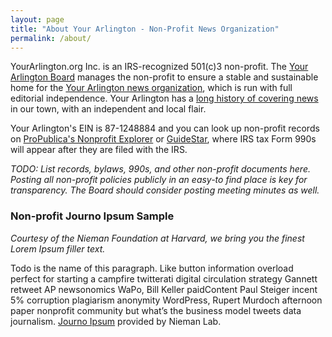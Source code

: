 ```yaml
---
layout: page
title: "About Your Arlington - Non-Profit News Organization"
permalink: /about/
---
```


YourArlington.org Inc. is an IRS-recognized 501(c)3 non-profit.  The [Your Arlington Board](/yourarlington.org/board/) manages the non-profit to ensure a stable and sustainable home for the [Your Arlington news organization](https://yourarlington.com/), which is run with full editorial independence.  Your Arlington has a [long history of covering news](/yourarlington.org/history/) in our town, with an independent and local flair.

Your Arlington's EIN is 87-1248884 and you can look up non-profit records on [ProPublica's Nonprofit Explorer](https://projects.propublica.org/nonprofits/organizations/871248884) or [GuideStar](https://www.guidestar.org/profile/87-1248884), where IRS tax Form 990s will appear after they are filed with the IRS.

*TODO: List records, bylaws, 990s, and other non-profit documents here.*
*Posting all non-profit policies publicly in an easy-to find place is key for transparency. The Board should consider posting meeting minutes as well.*
### Non-profit Journo Ipsum Sample

*Courtesy of the Nieman Foundation at Harvard, we bring you the finest Lorem Ipsum filler text.*

Todo is the name of this paragraph. Like button information overload perfect for starting a campfire twitterati digital circulation strategy Gannett retweet AP newsonomics WaPo, Bill Keller paidContent Paul Steiger incent 5% corruption plagiarism anonymity WordPress, Rupert Murdoch afternoon paper nonprofit community but what’s the business model tweets data journalism.  [Journo Ipsum](https://www.niemanlab.org/2011/09/introducing-journo-ipsum-for-all-your-nonsense-about-the-future-of-news-textual-needs/) provided by Nieman Lab.
